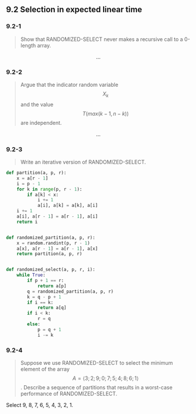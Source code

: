 ## 9.2 Selection in expected linear time

### 9.2-1

> Show that RANDOMIZED-SELECT never makes a recursive call to a 0-length array.

$$\dots$$

### 9.2-2

> Argue that the indicator random variable $$X_k$$ and the value $$T(max(k - 1, n - k))$$ are independent.

$$\dots$$

### 9.2-3

> Write an iterative version of RANDOMIZED-SELECT.

```python
def partition(a, p, r):
    x = a[r - 1]
    i = p - 1
    for k in range(p, r - 1):
        if a[k] < x:
            i += 1
            a[i], a[k] = a[k], a[i]
    i += 1
    a[i], a[r - 1] = a[r - 1], a[i]
    return i


def randomized_partition(a, p, r):
    x = random.randint(p, r - 1)
    a[x], a[r - 1] = a[r - 1], a[x]
    return partition(a, p, r)


def randomized_select(a, p, r, i):
    while True:
        if p + 1 == r:
            return a[p]
        q = randomized_partition(a, p, r)
        k = q - p + 1
        if i == k:
            return a[q]
        if i < k:
            r = q
        else:
            p = q + 1
            i -= k
```

### 9.2-4

> Suppose we use RANDOMIZED-SELECT to select the minimum element of the array $$A = \langle 3; 2; 9; 0; 7; 5; 4; 8; 6; 1 \rangle$$. Describe a sequence of partitions that results in a worst-case performance of RANDOMIZED-SELECT.

Select 9, 8, 7, 6, 5, 4, 3, 2, 1.
